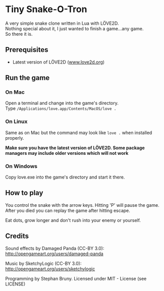 # Tiny Snake-O-Tron  

A very simple snake clone written in Lua with LÖVE2D.  
Nothing special about it, I just wanted to finish a game...any game.  
So there it is.  

## Prerequisites

- Latest version of LÖVE2D (www.love2d.org)

## Run the game

### On Mac

Open a terminal and change into the game's directory.  
Type `/Applications/love.app/Contents/MacOS/love .`

### On Linux

Same as on Mac but the command may look like `love .` when installed properly.  

__Make sure you have the latest version of LÖVE2D. Some package managers may include older versions which will not work__

### On Windows

Copy love.exe into the game's directory and start it there.

## How to play

You control the snake with the arrow keys.
Hitting 'P' will pause the game.
After you died you can replay the game after hitting escape.  

Eat dots, grow longer and don't rush into your enemy or yourself.

## Credits

Sound effects by Damaged Panda (CC-BY 3.0): http://opengameart.org/users/damaged-panda

Music by SketchyLogic (CC-BY 3.0): http://opengameart.org/users/sketchylogic

Programming by Stephan Bruny. Licensed under MIT - License (see LICENSE)
